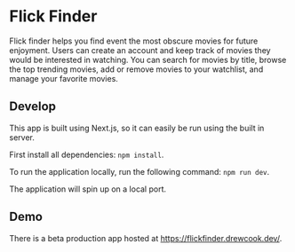 # Flick Finder

Flick finder helps you find event the most obscure movies for future enjoyment. Users can create an account and keep track of movies they would be interested in watching. You can search for movies by title, browse the top trending movies, add or remove movies to your watchlist, and manage your favorite movies.

## Develop

This app is built using Next.js, so it can easily be run using the built in server.

First install all dependencies: `npm install`.

To run the application locally, run the following command: `npm run dev`.

The application will spin up on a local port.

## Demo

There is a beta production app hosted at https://flickfinder.drewcook.dev/.
